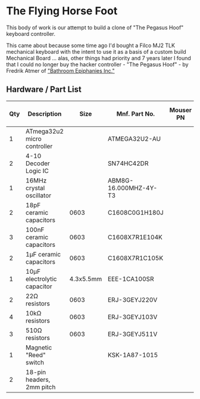 # The Flying Horse Foot

This body of work is our attempt to build a clone of "The Pegasus Hoof" keyboard controller.

This came about because some time ago I'd bought a Filco MJ2 TLK mechanical keyboard with the intent to use it as a basis of a custom build Mechanical Board ... alas, other things had priority and 7 years later I found that I could no longer buy the hacker controller - "The Pegasus Hoof" - by Fredrik Atmer of ["Bathroom Epiphanies Inc."](http://bathroomepiphanies.com/controllers/)


## Hardware / Part List

| Qty | Description                 | Size      | Mnf. Part No.         | Mouser PN | Farnell PN | RS-Components RN |
|-----|-----------------------------|-----------|-----------------------|-----------|------------|------------------|
|  1  | ATmega32u2 micro controller |           | ATMEGA32U2-AU         |           |            |                  |
|  2  | 4-10 Decoder Logic IC       |           | SN74HC42DR            |           |            |                  |
|  1  | 16MHz crystal oscillator    |           | ABM8G-16.000MHZ-4Y-T3 |           |            |                  |
|  2  | 18pF ceramic capacitors     | 0603      | C1608C0G1H180J        |           |            |                  |
|  3  | 100nF ceramic capacitors    | 0603      | C1608X7R1E104K        |           |            |                  |
|  2  | 1µF ceramic capacitors      | 0603      | C1608X7R1C105K        |           |            |                  |
|  1  | 10µF electrolytic capacitor | 4.3x5.5mm | EEE-1CA100SR          |           |            |                  |
|  2  | 22Ω resistors               | 0603      | ERJ-3GEYJ220V         |           |            |                  |
|  4  | 10kΩ resistors              | 0603      | ERJ-3GEYJ103V         |           |            |                  |
|  3  | 510Ω resistors              | 0603      | ERJ-3GEYJ511V         |           |            |                  |
|  1  | Magnetic "Reed" switch      |           | KSK-1A87-1015         |           |            |                  |
|  2  | 18-pin headers, 2mm pitch   |           |                       |           |            |                  |
